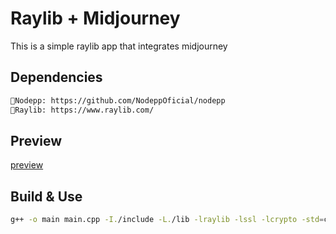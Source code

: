 # Raylib + Midjourney
This is a simple raylib app that integrates midjourney

## Dependencies
```bash
📌Nodepp: https://github.com/NodeppOficial/nodepp
📌Raylib: https://www.raylib.com/
```

## Preview
[preview](https://github.com/user-attachments/assets/627a7042-a2e7-46b7-8d2e-f4e9ac15de3c)

## Build & Use
```bash
g++ -o main main.cpp -I./include -L./lib -lraylib -lssl -lcrypto -std=c++11 ; ./main
```
